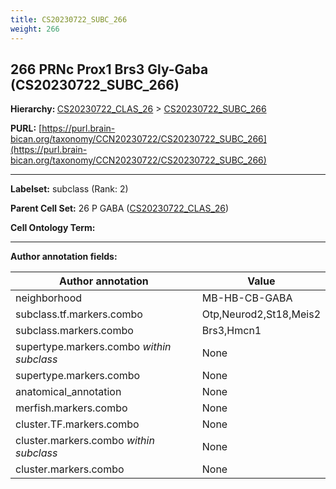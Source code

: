 ```yaml
---
title: CS20230722_SUBC_266
weight: 266
---
```

## 266 PRNc Prox1 Brs3 Gly-Gaba (CS20230722_SUBC_266)
<b>Hierarchy: </b>
[CS20230722_CLAS_26](../CS20230722_CLAS_26) >
[CS20230722_SUBC_266](../CS20230722_SUBC_266)

**PURL:** [https://purl.brain-bican.org/taxonomy/CCN20230722/CS20230722_SUBC_266](https://purl.brain-bican.org/taxonomy/CCN20230722/CS20230722_SUBC_266)

---


**Labelset:** subclass (Rank: 2)

**Parent Cell Set:** 26 P GABA ([CS20230722_CLAS_26](../CS20230722_CLAS_26))



**Cell Ontology Term:** 

[MARKER GENES.]: #


---

[TRANSFERRED ANNOTATIONS.]: #


[AUTHOR ANNOTATION FIELDS.]: #


**Author annotation fields:**

| Author annotation | Value |
|-------------------|-------|
|neighborhood|MB-HB-CB-GABA|
|subclass.tf.markers.combo|Otp,Neurod2,St18,Meis2|
|subclass.markers.combo|Brs3,Hmcn1|
|supertype.markers.combo _within subclass_|None|
|supertype.markers.combo|None|
|anatomical_annotation|None|
|merfish.markers.combo|None|
|cluster.TF.markers.combo|None|
|cluster.markers.combo _within subclass_|None|
|cluster.markers.combo|None|
